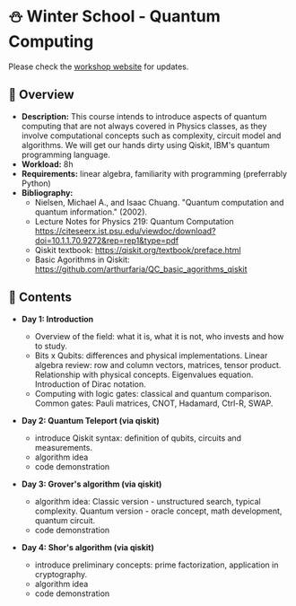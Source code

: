 # :snowman: Winter School - Quantum Computing

Please check the [workshop website](https://lambdadps.github.io/workshops/Qiskit.html) for updates.


## :eyes: Overview

- **Description:** This course intends to introduce aspects of quantum computing that are not always covered in Physics classes, as they involve computational concepts such as complexity, circuit model and algorithms. We will get our hands dirty using Qiskit, IBM's quantum programming language.
- **Workload:** 8h
- **Requirements:** linear algebra, familiarity with programming (preferrably Python)
- **Bibliography:**
    - Nielsen, Michael A., and Isaac Chuang. "Quantum computation and quantum information." (2002).
    - Lecture Notes for Physics 219: Quantum Computation https://citeseerx.ist.psu.edu/viewdoc/download?doi=10.1.1.70.9272&rep=rep1&type=pdf
    - Qiskit textbook: https://qiskit.org/textbook/preface.html
    - Basic Agorithms in Qiskit: https://github.com/arthurfaria/QC_basic_agorithms_qiskit


## :memo: Contents
- **Day 1: Introduction**
     - Overview of the field: what it is, what it is not, who invests and how to study.
     - Bits x Qubits: differences and physical implementations. Linear algebra review: row and column vectors, matrices, tensor product. Relationship with physical concepts. Eigenvalues equation. Introduction of Dirac notation.
     - Computing with logic gates: classical and quantum comparison. Common gates: Pauli matrices, CNOT, Hadamard, Ctrl-R, SWAP.
    
- **Day 2: Quantum Teleport (via qiskit)**
     - introduce Qiskit syntax: definition of qubits, circuits and measurements.
     - algorithm idea
     - code demonstration

- **Day 3: Grover's algorithm (via qiskit)**
     - algorithm idea: Classic version - unstructured search, typical complexity. Quantum version - oracle concept, math development, quantum circuit.
     - code demonstration

- **Day 4: Shor's algorithm (via qiskit)**
     - introduce preliminary concepts: prime factorization, application in cryptography.
     - algorithm idea
     - code demonstration
